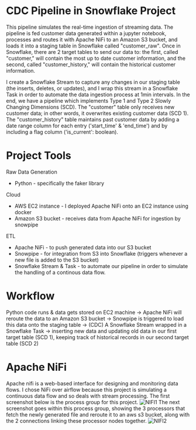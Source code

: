 # CDC Pipeline in Snowflake Project

This pipeline simulates the real-time ingestion of streaming data. The pipeline is fed customer data generated within a jupyter notebook, processes and routes it with Apache NiFi to an Amazon S3 bucket, and loads it into a staging table in Snowflake called "customer_raw". Once in Snowflake, there are 2 target tables to send our data to: the first, called "customer,"  will contain the most up to date customer information, and the second, called "customer_history," will contain the historical customer information. 

I create a Snowflake Stream to capture any changes in our staging table (the inserts, deletes, or updates), and I wrap this stream in a Snowflake Task in order to automate the data ingestion process at 1min intervals. In the end, we have a pipeline which implements Type 1 and Type 2 Slowly Changing Dimensions (SCD). The "customer" table only receives new customer data; in other words, it overwrites existing customer data (SCD 1). The "customer_history" table maintains past customer data by adding a date range column for each entry ('start_time' & 'end_time') and by including a flag column ('is_current': boolean). 

# Project Tools
Raw Data Generation
  * Python - specifically the faker library

Cloud
  * AWS EC2 instance - I deployed Apache NiFi onto an EC2 instance using docker
  * Amazon S3 bucket - receives data from Apache NiFi for ingestion by snowpipe

ETL
  * Apache NiFi - to push generated data into our S3 bucket
  * Snowpipe - for integration from S3 into Snowflake (triggers whenever a new file is added to the S3 bucket)
  * Snowflake Stream & Task - to automate our pipeline in order to simulate the handling of a continous data flow.

# Workflow
Python code runs & data gets stored on EC2 machine -> Apache NiFi will reroute the data to an Amazon S3 bucket -> Snowpipe is triggered to load this data onto the staging table -> (CDC) A Snowflake Stream wrapped in a Snowflake Task -> inserting new data and updating old data in our first target table (SCD 1), keeping track of historical records in our second target table (SCD 2)

# Apache NiFi
Apache nifi is a web-based interface for designing and monitoring data flows. I chose NiFi over airflow because this project is simulating a continuous data flow and so deals with stream processing. The first screenshot below is the process group for this project.
![NIFI1](https://github.com/walker-at/Snowflake-DE-Project/assets/161479815/3ffc4314-c01e-4132-b798-a68f68133248)
The next screenshot goes within this process group, showing the 3 processors that fetch the newly generated file and reroute it to an aws s3 bucket, along with the 2 connections linking these processor nodes together.
![NIFI2](https://github.com/walker-at/Snowflake-DE-Project/assets/161479815/ff6e4102-4ad6-4aca-800e-2aad6dc900bf)

